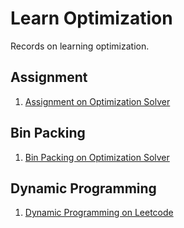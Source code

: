 # Learn Optimization

Records on learning optimization.

## Assignment

1. [Assignment on Optimization Solver](https://github.com/Gxs16/Learn-Optimization/tree/master/Assignment/Assignment%20on%20Optimization%20Solver)

## Bin Packing

1. [Bin Packing on Optimization Solver](https://github.com/Gxs16/Learn-Optimization/tree/master/Bin%20Packing/Bin%20Packing%20on%20Optimization%20Solver)

## Dynamic Programming

1. [Dynamic Programming on Leetcode](https://github.com/Gxs16/Learn-Optimization/tree/master/Dynamic%20Programming/Dynamic%20Programming%20on%20Leetcode)